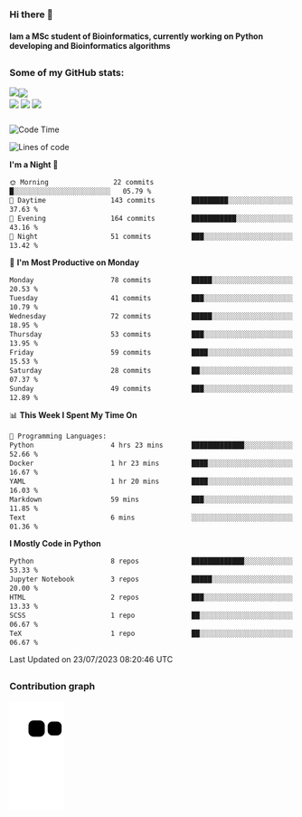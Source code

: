 ### Hi there 👋
#### Iam a MSc student of Bioinformatics, currently working on Python developing and Bioinformatics algorithms

##
### Some of my GitHub stats:

<div>
  <a href="https://github.com/AdrianoSilva19/AdrianoSilva19">
    <img heigth="180" align="left" src="https://github-readme-stats.vercel.app/api?username=AdrianoSilva19&count_private=true&include_all_comits=true&show_icons=true&theme=dracula" />
    <img heigth="180" align="center" src="https://github-readme-stats.vercel.app/api/top-langs/?username=AdrianoSilva19&langs_count=3&theme=dracula" />
  </a>
</div>

<div style="display:inline_block">
  <img align="center" heigth="30" width="30" src="https://cdn.jsdelivr.net/gh/devicons/devicon/icons/python/python-plain.svg" />
  <img align="center" heigth="30" width="30" src="https://cdn.jsdelivr.net/gh/devicons/devicon/icons/r/r-original.svg" />
  <img align="center" heigth="35" width="35" src="https://cdn.jsdelivr.net/gh/devicons/devicon/icons/neo4j/neo4j-original.svg" />
</div>

##

<!--START_SECTION:waka-->
![Code Time](http://img.shields.io/badge/Code%20Time-328%20hrs%2027%20mins-blue)

![Lines of code](https://img.shields.io/badge/From%20Hello%20World%20I%27ve%20Written-3.9%20million%20lines%20of%20code-blue)

**I'm a Night 🦉** 

```text
🌞 Morning                22 commits          █░░░░░░░░░░░░░░░░░░░░░░░░   05.79 % 
🌆 Daytime                143 commits         █████████░░░░░░░░░░░░░░░░   37.63 % 
🌃 Evening                164 commits         ███████████░░░░░░░░░░░░░░   43.16 % 
🌙 Night                  51 commits          ███░░░░░░░░░░░░░░░░░░░░░░   13.42 % 
```
📅 **I'm Most Productive on Monday** 

```text
Monday                   78 commits          █████░░░░░░░░░░░░░░░░░░░░   20.53 % 
Tuesday                  41 commits          ███░░░░░░░░░░░░░░░░░░░░░░   10.79 % 
Wednesday                72 commits          █████░░░░░░░░░░░░░░░░░░░░   18.95 % 
Thursday                 53 commits          ███░░░░░░░░░░░░░░░░░░░░░░   13.95 % 
Friday                   59 commits          ████░░░░░░░░░░░░░░░░░░░░░   15.53 % 
Saturday                 28 commits          ██░░░░░░░░░░░░░░░░░░░░░░░   07.37 % 
Sunday                   49 commits          ███░░░░░░░░░░░░░░░░░░░░░░   12.89 % 
```


📊 **This Week I Spent My Time On** 

```text
💬 Programming Languages: 
Python                   4 hrs 23 mins       █████████████░░░░░░░░░░░░   52.66 % 
Docker                   1 hr 23 mins        ████░░░░░░░░░░░░░░░░░░░░░   16.67 % 
YAML                     1 hr 20 mins        ████░░░░░░░░░░░░░░░░░░░░░   16.03 % 
Markdown                 59 mins             ███░░░░░░░░░░░░░░░░░░░░░░   11.85 % 
Text                     6 mins              ░░░░░░░░░░░░░░░░░░░░░░░░░   01.36 % 
```

**I Mostly Code in Python** 

```text
Python                   8 repos             █████████████░░░░░░░░░░░░   53.33 % 
Jupyter Notebook         3 repos             █████░░░░░░░░░░░░░░░░░░░░   20.00 % 
HTML                     2 repos             ███░░░░░░░░░░░░░░░░░░░░░░   13.33 % 
SCSS                     1 repo              ██░░░░░░░░░░░░░░░░░░░░░░░   06.67 % 
TeX                      1 repo              ██░░░░░░░░░░░░░░░░░░░░░░░   06.67 % 
```




 Last Updated on 23/07/2023 08:20:46 UTC
<!--END_SECTION:waka-->

##

### Contribution graph

![snake svg](https://github.com/AdrianoSilva19/AdrianoSilva19/blob/output/github-contribution-grid-snake.svg)







<!--

Here are some ideas to get you started:

- 🔭 I’m currently working on ...
- 🌱 I’m currently learning ...
- 👯 I’m looking to collaborate on ...
- 🤔 I’m looking for help with ...
- 💬 Ask me about ...
- 📫 How to reach me: ...
- 😄 Pronouns: ...
- ⚡ Fun fact: ...
-->
